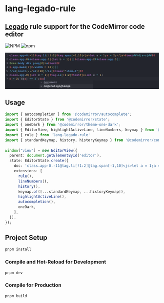 # lang-legado-rule
## [Legado](https://github.com/gedoor/legado) rule support for the CodeMirror code editor
![NPM](https://img.shields.io/npm/l/lang-legado-rule) ![npm](https://img.shields.io/npm/v/lang-legado-rule)

![demo](demo/demo.gif)

## Usage

```typescript
import { autocompletion } from '@codemirror/autocomplete';
import { EditorState } from '@codemirror/state';
import { oneDark } from '@codemirror/theme-one-dark';
import { EditorView, highlightActiveLine, lineNumbers, keymap } from '@codemirror/view';
import { rule } from 'lang-legado-rule'
import { standardKeymap, history, historyKeymap } from '@codemirror/commands';

window["view"] = new EditorView({
  parent: document.getElementById('editor'),
  state: EditorState.create({
    doc: 'class.app-0.-11@tag.li[!1:2]@tag.span[-1,10]<js>let a = 1;a = 2;</js>@text##\\d[a-z]##',
    extensions: [
      rule(),
      lineNumbers(),
      history(),
      keymap.of([...standardKeymap, ...historyKeymap]),
      highlightActiveLine(),
      autocompletion(),
      oneDark,
    ],
  }),
});
```

## Project Setup

```sh
pnpm install
```

### Compile and Hot-Reload for Development

```sh
pnpm dev
```

### Compile for Production

```sh
pnpm build
```